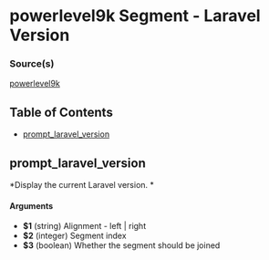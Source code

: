 # powerlevel9k Segment - Laravel Version


### Source(s)

[powerlevel9k](https://github.com/bhilburn/powerlevel9k)

## Table of Contents

- [prompt_laravel_version](#prompt_laravel_version)

## prompt_laravel_version
*Display the current Laravel version. *

#### Arguments

- **$1** (string) Alignment - left | right
- **$2** (integer) Segment index
- **$3** (boolean) Whether the segment should be joined


